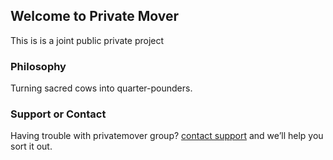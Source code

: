 ## Welcome to Private Mover

This is is a joint public private project

### Philosophy
Turning sacred cows into quarter-pounders.


### Support or Contact

Having trouble with privatemover group? [contact support](https://github.com/mfrigillana) and we’ll help you sort it out.
